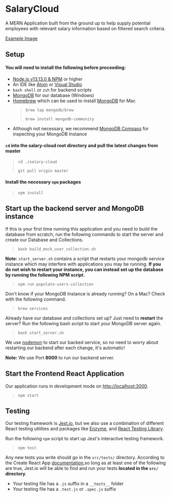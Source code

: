 # SalaryCloud
A MERN Application built from the ground up to help supply potential employees with relevant salary information based on filtered search criteria.

[Example Image](https://github.com/stynan27/SalaryCloud/blob/master/SalaryCloud.PNG)

## Setup
#### You will need to install the following before proceeding:
- [Node.js v13.13.0 & NPM](https://nodejs.org/en/download/) or higher
- An IDE like [Atom](https://atom.io/) or [Visual Studio](https://visualstudio.microsoft.com/downloads/)
- `bash shell` or `zsh` for backend scripts
- [MongoDB](https://www.mongodb.com/) for our database (Windows)
- [Homebrew](https://brew.sh/) which can be used to install [MongoDB](https://github.com/mongodb/homebrew-brew) for Mac
  > `brew tap mongodb/brew`
  >
  > `brew install mongodb-community`
- Although not necessary, we recommend [MongoDB Compass](https://www.mongodb.com/products/compass) for inspecting your MongoDB Instance

#### `cd` into the salary-cloud root directory and pull the latest changes from master
> `cd ./salary-cloud`
>
> `git pull origin master`

#### Install the necessary `npm` packages
> `npm install`

## Start up the backend server and MongoDB instance

If this is your first time running this application and you need to build the database from scratch, run the following commands to start the server and create our Database and Collections.
>`bash build_mock_user_collection.sh`

**Note:** `start_server.sh` contains a script that restarts your mongodb service instance which may interfere with applications you may be running. **If you do not wish to restart your instance, you can instead set up the database by running the following NPM script.**
> `npm run populate-users-collection`

Don't know if your MongoDB Instance is already running? On a Mac? Check with
the following command.
> `brew services`

Already have our database and collections set up? Just need to **restart** the server? Run the following bash script to start your MongoDB server again.
> `bash start_server.sh`

We use [nodemon](https://www.npmjs.com/package/nodemon) to start our backed service, so no need to worry about restarting our backend after each change, it's automatic!

**Note:** We use Port **8000** to run our backend server.

## Start the Frontend React Application
Our application runs in development mode on [http://localhost:3000](http://localhost:3000).
> `npm start`

## Testing
Our testing framework is [Jest.io](https://jestjs.io/), but we also use a combination of different React testing utilities and packages like [Enzyme](https://enzymejs.github.io/enzyme/), and [React Testing Library](https://testing-library.com/docs/intro).

Run the following `npm` script to start up Jest's interactive testing framework.
> `npm test`

Any new tests you write should go in the `src/tests/` directory. According to the Create React App [documentation](https://create-react-app.dev/docs/running-tests/),so long as at least one of the following are true, Jest.io will be able to find and run your tests **located in the `src/` directory**.
- Your testing file has a `.js` suffix in a `__tests__` folder
- Your testing file has a `.test.js` or `.spec.js` suffix
